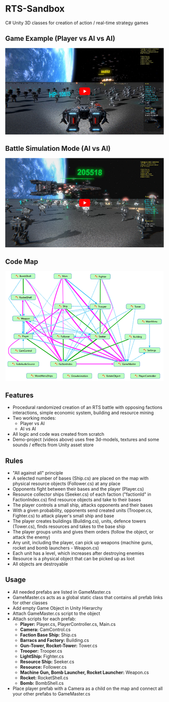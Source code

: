 # RTS-Sandbox
C# Unity 3D classes for creation of action / real-time strategy games

## Game Example (Player vs AI vs AI)

[![](img/preview_1.png?raw=true)](https://youtu.be/QG2a9d7SQ80 "Game Example")

## Battle Simulation Mode (AI vs AI)

[![](img/preview_2.png?raw=true)](https://youtu.be/QG2a9d7SQ80 "Simulation Mode")

## Code Map

![](img\codemap_white.png)

## Features
- Procedural randomized creation of an RTS battle with opposing factions interactions, simple economic system, building and resource mining
- Two working modes:
  - Player vs AI
  - AI vs AI
- All logic and code was created from scratch
- Demo-project (videos above) uses free 3d-models, textures and some sounds / effects from Unity asset store
## Rules
- "All against all" principle
- A selected number of bases (Ship.cs) are placed on the map with physical resource objects (Follower.cs) at any place
- Opponents fight between their bases and the player (Player.cs)
- Resource collector ships (Seeker.cs) of each faction ("factionId" in FactionIndex.cs) find resource objects and take to their bases
- The player controls a small ship, attacks opponents and their bases
- With a given probability, opponents send created units (Trooper.cs, Fighter.cs) to attack player's small ship and base
- The player creates buildings (Building.cs), units, defence towers (Tower.cs), finds resources and takes to the base ship
- The player groups units and gives them orders (follow the object, or attack the enemy)
- Any unit, including the player, can pick up weapons (machine guns, rocket and bomb launchers - Weapon.cs)
- Each unit has a level, which increases after destroying enemies
- Resource is a physical object that can be picked up as loot
- All objects are destroyable

## Usage

- All needed prefabs are listed in GameMaster.cs
- GameMaster.cs acts as a global static class that contains all prefab links for other classes
- Add empty Game Object in Unity Hierarchy
- Attach GameMaster.cs script to the object
- Attach scripts for each prefab:
  - **Player:** Player.cs, PlayerController.cs, Main.cs
  - **Camera:** CamControl.cs
  - **Faction Base Ship:** Ship.cs
  - **Barracs and Factory:** Building.cs
  - **Gun-Tower, Rocket-Tower:** Tower.cs
  - **Trooper:** Trooper.cs
  - **LightShip:** Fighter.cs
  - **Resource Ship:** Seeker.cs
  - **Resource:** Follower.cs
  - **Machine Gun, Bomb Launcher, Rocket Launcher:** Weapon.cs
  - **Rocket:** RocketShell.cs
  - **Bomb:** BombShell.cs
- Place player prefab with a Camera as a child on the map and connect all your other prefabs to GameMaster.cs

